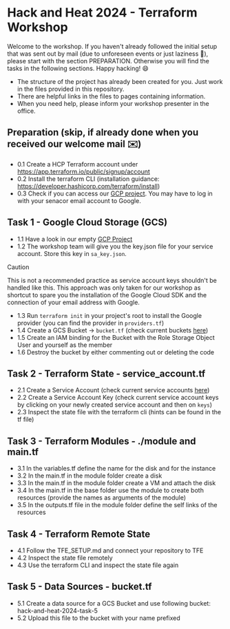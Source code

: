 # Hack and Heat 2024 - Terraform Workshop

Welcome to the workshop. If you haven't already followed the initial setup that was sent out by mail (due to unforeseen events or just laziness 🦥), please start with the section PREPARATION. Otherwise you will find the tasks in the following sections. Happy hacking! 😄

- The structure of the project has already been created for you. Just work in the files provided in this repository. 
- There are helpful links in the files to pages containing information.
- When you need help, please inform your workshop presenter in the office.

## Preparation (skip, if already done when you received our welcome mail ✉️)
- 0.1 Create a HCP Terraform account under https://app.terraform.io/public/signup/account
- 0.2 Install the terraform CLI (installation guidance: https://developer.hashicorp.com/terraform/install)
- 0.3 Check if you can access our [GCP project](https://console.cloud.google.com/welcome?project=senacor-hack-and-heat-2024). You may have to log in with your senacor email account to Google.

## Task 1 - Google Cloud Storage (GCS)
- 1.1 Have a look in our empty [GCP Project](https://console.cloud.google.com/welcome?project=senacor-hack-and-heat-2024)
- 1.2 The workshop team will give you the key.json file for your service account. Store this key in `sa_key.json`.
> [!CAUTION]
> This is not a recommended practice as service account keys shouldn't be handled like this. This approach was only taken for our workshop as shortcut to spare you the installation of the Google Cloud SDK and the connection of your email address with Google.
- 1.3 Run `terraform init` in your project's root to install the Google provider (you can find the provider in `providers.tf`)
- 1.4 Create a GCS Bucket -> `bucket.tf` (check current buckets [here](https://console.cloud.google.com/storage/browser?referrer=search&project=senacor-hack-and-heat-2024&prefix=&forceOnBucketsSortingFiltering=true))
- 1.5 Create an IAM binding for the Bucket with the Role Storage Object User and yourself as the member
- 1.6 Destroy the bucket by either commenting out or deleting the code

## Task 2 - Terraform State - service_account.tf
- 2.1 Create a Service Account (check current service accounts [here](https://console.cloud.google.com/iam-admin/serviceaccounts?project=senacor-hack-and-heat-2024))
- 2.2 Create a Service Account Key (check current service account keys by clicking on your newly created service account and then on `keys`)
- 2.3 Inspect the state file with the terraform cli (hints can be found in the tf file)

## Task 3 - Terraform Modules - ./module and main.tf
- 3.1 In the variables.tf define the name for the disk and for the instance
- 3.2 In the main.tf in the module folder create a disk
- 3.3 In the main.tf in the module folder create a VM and attach the disk
- 3.4 In the main.tf in the base folder use the module to create both resources (provide the names as arguments of the module)
- 3.5 In the outputs.tf file in the module folder define the self links of the resources
  
## Task 4 - Terraform Remote State
- 4.1 Follow the TFE_SETUP.md and connect your repository to TFE
- 4.2 Inspect the state file remotely
- 4.3 Use the terraform CLI and inspect the state file again
  
## Task 5 - Data Sources - bucket.tf
- 5.1 Create a data source for a GCS Bucket and use following bucket: hack-and-heat-2024-task-5
- 5.2 Upload this file to the bucket with your name prefixed
